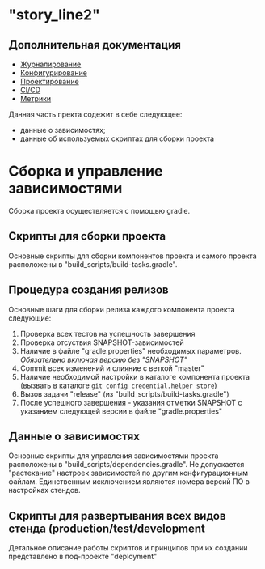 # "story_line2"

## Дополнительная документация
* [Журналирование](docs/logging.md)
* [Конфигурирование](docs/configuration.md)
* [Проектирование](docs/implementation_design.md)
* [CI/CD](docs/ci_cd.md)
* [Метрики](docs/metrics.md)

Данная часть пректа содежит в себе следующее:
- данные о зависимостях;
- данные об используемых скриптах для сборки проекта

# Сборка и управление зависимостями
Сборка проекта осуществляется с помощью gradle.

## Скрипты для сборки проекта
Основные скрипты для сборки компонентов проекта и самого проекта расположены в "build_scripts/build-tasks.gradle".

## Процедура создания релизов
Основные шаги для сборки релиза каждого компонента проекта следующие:

1. Проверка всех тестов на успешность завершения
1. Проверка отсуствия SNAPSHOT-зависимостей
1. Наличие в файле "gradle.properties" необходимых параметров. *Обязательно включая версию без "SNAPSHOT"*
1. Commit всех изменений и слияние с веткой "master"
1. Наличие необходимой настройки в каталоге компонента проекта (вызвать в каталоге `git config credential.helper store`)
1. Вызов задачи "release" (из "build_scripts/build-tasks.gradle")
1. После успешного завершения - указания отметки SNAPSHOT с указанием следующей версии в файле "gradle.properties"

## Данные о зависимостях
Основные скрипты для управления зависимостями проекта расположены в
"build_scripts/dependencies.gradle". Не допускается "растекание" настроек зависимостей по другим конфигурационным файлам. Единственным исключением являются номера версий ПО в
настройках стендов.

## Скрипты для развертывания всех видов стенда (production/test/development
Детальное описание работы скриптов и принципов при их создании представлено в под-проекте "deployment"
